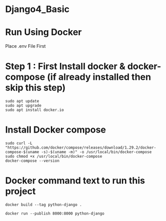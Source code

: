 # Django4_Basic

# Run Using Docker
  Place .env File First 
# Step 1 : First Install docker & docker-compose (if already installed then skip this step)
```
sudo apt update
sudo apt upgrade
sudo apt install docker.io
```
# Install Docker compose
```
sudo curl -L "https://github.com/docker/compose/releases/download/1.29.2/docker-compose-$(uname -s)-$(uname -m)" -o /usr/local/bin/docker-compose
sudo chmod +x /usr/local/bin/docker-compose
docker-compose --version
```

# Docker command text to run this project
```
docker build --tag python-django .
```
```
docker run --publish 8000:8000 python-django

```
